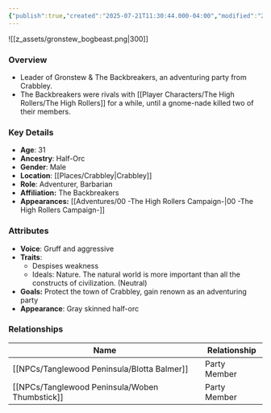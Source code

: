 ```yaml
---
{"publish":true,"created":"2025-07-21T11:30:44.000-04:00","modified":"2025-10-03T09:42:52.619-04:00","published":"2025-10-03T09:42:52.619-04:00","cssclasses":"","Age":"31","Ancestry":"Half-Orc","Gender":"Male","Location":["[[Crabbley]]"],"Role":["Adventurer, Barbarian"],"Affiliation":["The Backbreakers"],"Appearances":["[[00 -The High Rollers Campaign-]]"]}
---
```



![[z_assets/gronstew_bogbeast.png|300]]

### Overview
- Leader of Gronstew & The Backbreakers, an adventuring party from Crabbley.
- The Backbreakers were rivals with [[Player Characters/The High Rollers/The High Rollers]] for a while, until a gnome-nade killed two of their members.

### Key Details
- **Age**: 31
- **Ancestry**: Half-Orc
- **Gender**: Male
- **Location**: [[Places/Crabbley\|Crabbley]]
- **Role**: Adventurer, Barbarian
- **Affiliation:** The Backbreakers
- **Appearances:** [[Adventures/00 -The High Rollers Campaign-\|00 -The High Rollers Campaign-]]

### Attributes
- **Voice**: Gruff and aggressive
- **Traits**: 
	- Despises weakness
	- Ideals: Nature. The natural world is more important than all the constructs of civilization. (Neutral)
- **Goals:** Protect the town of Crabbley, gain renown as an adventuring party
- **Appearance**: Gray skinned half-orc

### Relationships

| Name                 | Relationship |
| -------------------- | ------------ |
| [[NPCs/Tanglewood Peninsula/Blotta Balmer]]    | Party Member |
| [[NPCs/Tanglewood Peninsula/Woben Thumbstick]] | Party Member |
